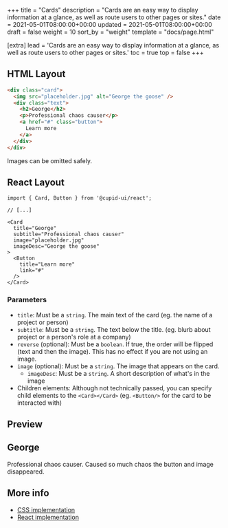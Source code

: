 +++
title = "Cards"
description = "Cards are an easy way to display information at a glance, as well as route users to other pages or sites."
date = 2021-05-01T08:00:00+00:00
updated = 2021-05-01T08:00:00+00:00
draft = false
weight = 10
sort_by = "weight"
template = "docs/page.html"

[extra]
lead = 'Cards are an easy way to display information at a glance, as well as route users to other pages or sites.'
toc = true
top = false
+++

## HTML Layout
```html
<div class="card">
  <img src="placeholder.jpg" alt="George the goose" />
  <div class="text">
    <h2>George</h2>
    <p>Professional chaos causer</p>
    <a href="#" class="button">
      Learn more
    </a>
  </div>
</div>
```
Images can be omitted safely.

## React Layout
```tsx
import { Card, Button } from '@cupid-ui/react';

// [...]

<Card
  title="George"
  subtitle="Professional chaos causer"
  image="placeholder.jpg"
  imageDesc="George the goose"
>
  <Button
    title="Learn more"
    link="#"
  />
</Card>
```

### Parameters
- `title`: Must be a `string`. The main text of the card (eg. the name of a project or person)
- `subtitle`: Must be a `string`. The text below the title. (eg. blurb about project or a person's role at a company)
- `reverse` (optional): Must be a `boolean`. If true, the order will be flipped (text and then the image). This has no effect if you are not using an image. 
- `image` (optional): Must be a `string`. The image that appears on the card.
  - `imageDesc`: Must be a `string`. A short description of what's in the image
- Children elements: Although not technically passed, you can specify child elements to the `<Card></Card>` (eg. `<Button/>` for the card to be interacted with)

## Preview
<div class="card">
  <div class="text">
    <h2>George</h2>
    <p>Professional chaos causer. Caused so much chaos the button and image disappeared.</p>
  </div>
</div>

## More info
- [CSS implementation](https://github.com/designbylunar/cupid-ui/blob/main/css/src/layout/card.css)
- [React implementation](https://github.com/designbylunar/cupid-ui/blob/main/react/src/components/layout/card.tsx)

